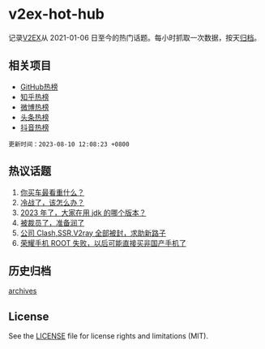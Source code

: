 # v2ex-hot-hub

 记录[V2EX](https://www.v2ex.com/)从 2021-01-06 日至今的热门话题。每小时抓取一次数据，按天[归档](archives)。
 
 ## 相关项目

- [GitHub热榜](https://github.com/lonnyzhang423/github-hot-hub)
- [知乎热榜](https://github.com/lonnyzhang423/zhihu-hot-hub)
- [微博热榜](https://github.com/lonnyzhang423/weibo-hot-hub)
- [头条热榜](https://github.com/lonnyzhang423/toutiao-hot-hub)
- [抖音热榜](https://github.com/lonnyzhang423/douyin-hot-hub)


 `更新时间：2023-08-10 12:08:23 +0800`

## 热议话题

1. [你买车最看重什么？](https://www.v2ex.com/t/963755)
1. [冷战了，该怎么办？](https://www.v2ex.com/t/963959)
1. [2023 年了，大家在用 jdk 的哪个版本？](https://www.v2ex.com/t/963756)
1. [被裁员了，准备润了](https://www.v2ex.com/t/963878)
1. [公司 Clash,SSR,V2ray 全部被封，求助新路子](https://www.v2ex.com/t/963849)
1. [荣耀手机 ROOT 失败，以后可能直接买非国产手机了](https://www.v2ex.com/t/963863)

## 历史归档

[archives](archives)

## License

See the [LICENSE](LICENSE) file for license rights and limitations (MIT).
